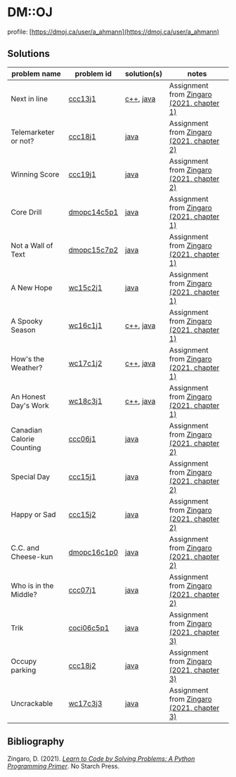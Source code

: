 
# DM::OJ 

profile: [https://dmoj.ca/user/a_ahmann](https://dmoj.ca/user/a_ahmann)

## Solutions

|__problem name__|__problem id__|__solution(s)__|__notes__|
|----------------|--------------|---------------|---------|
| Next in line |[ccc13j1](https://dmoj.ca/problem/ccc13j1)| [c++](./solutions/ccc13j1/solution.cpp), [java](./solutions/ccc13j1/solution.java) | Assignment from [Zingaro (2021, chapter 1)](#bib) |
| Telemarketer or not? | [ccc18j1](https://dmoj.ca/problem/ccc18j1) | [java](./solutions/ccc18j1/solution.java) | Assignment from [Zingaro (2021, chapter 2)](#bib) |
| Winning Score | [ccc19j1](https://dmoj.ca/problem/ccc19j1) | [java](./solutions/ccc19j1/solution.java) | Assignment from [Zingaro (2021, chapter 2)](#bib) |
| Core Drill | [dmopc14c5p1](https://dmoj.ca/problem/dmopc14c5p1) | [java](./solutions/dmopc14c5p1/solution.java) | Assignment from [Zingaro (2021, chapter 1)](#bib) |
| Not a Wall of Text | [dmopc15c7p2](https://dmoj.ca/problem/dmopc15c7p2) | [java](./solutions/dmopc15c7p2/solution.java) | Assignment from [Zingaro (2021, chapter 1)](#bib) |
| A New Hope | [wc15c2j1](https://dmoj.ca/problem/wc15c2j1) | [java](./solutions/wc15c2j1/solution.java) | Assignment from [Zingaro (2021, chapter 1)](#bib) |
| A Spooky Season | [wc16c1j1](https://dmoj.ca/problem/wc16c1j1) | [c++](./solutions/wc16c1j1/solution.cpp), [java](./solutions/wc16c1j1/solution.java) | Assignment from [Zingaro (2021, chapter 1)](#bib) |
| How's the Weather? | [wc17c1j2](https://dmoj.ca/problem/wc17c1j2) | [c++](./solutions/wc17c1j2/solution.cpp), [java](./solutions/wc17c1j2/solution.java) | Assignment from [Zingaro (2021, chapter 1)](#bib) |
| An Honest Day's Work | [wc18c3j1](https://dmoj.ca/problem/wc18c3j1) | [c++](./solutions/wc18c3j1/solution.cpp), [java](./solutions/wc18c3j1/solution.java) | Assignment from [Zingaro (2021, chapter 1)](#bib) |
| Canadian Calorie Counting | [ccc06j1](https://dmoj.ca/problem/ccc06j1) | [java](./solutions/ccc06j1/solution.java) | Assignment from [Zingaro (2021, chapter 2)](#bib) |
| Special Day | [ccc15j1](https://dmoj.ca/problem/ccc15j1) | [java](./solutions/ccc15j1/solution.java) | Assignment from [Zingaro (2021, chapter 2)](#bib) |
| Happy or Sad | [ccc15j2](https://dmoj.ca/problem/ccc15j2) | [java](./solutions/ccc15j2/solution.java) | Assignment from [Zingaro (2021, chapter 2)](#bib) |
| C.C. and Cheese-kun | [dmopc16c1p0](https://dmoj.ca/problem/dmopc16c1p0) | [java](./solutions/dmopc16c1p0/solution.java) | Assignment from [Zingaro (2021, chapter 2)](#bib) |
| Who is in the Middle? | [ccc07j1](https://dmoj.ca/problem/ccc07j1) | [java](./solutions/ccc07j1/solution.java) | Assignment from [Zingaro (2021, chapter 2)](#bib) |
| Trik | [coci06c5p1](https://dmoj.ca/problem/coci06c5p1) | [java](./solutions/coci06c5p1/solution.java) | Assignment from [Zingaro (2021, chapter 3)](#bib) |
| Occupy parking | [ccc18j2](https://dmoj.ca/problem/ccc18j2) | [java](./solutions/ccc18j2/solution.java) | Assignment from [Zingaro (2021, chapter 3)](#bib) |
| Uncrackable | [wc17c3j3](https://dmoj.ca/problem/wc17c3j3) | [java](./solutions/wc17c3j3/solution.java) | Assignment from [Zingaro (2021, chapter 3)](#bib) |

<p id="bib"></p>

## Bibliography

Zingaro, D. (2021). [_Learn to Code by Solving Problems: A Python Programming Primer_](https://isbnsearch.org/isbn/9781718501331). No Starch Press.
